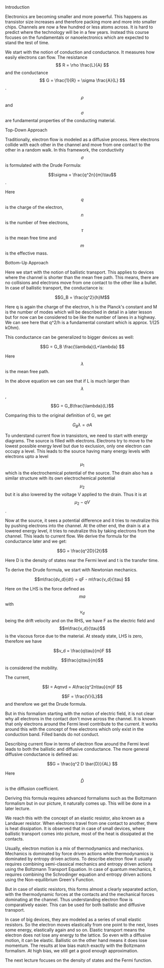 Introduction

Electronics are becoming smaller and more powerful. This happens as transistor size increases and therefore packing more and more into smaller chips. Channels are now a few hundred or less atoms across. It is hard to predict where the technology will be in a few years. Instead this course focuses on the fundamentals or nanoelectronics which are expected to stand the test of time.

We start with the notion of conduction and conductance. It measures how easily electrons can flow. The resistance $$ R = \rho \frac{L}{A} $$ and the conductance $$ G = \frac{1}{R} = \sigma \frac{A}{L} $$.

$$\rho$$ and $$\sigma$$ are fundamental properties of the conducting material.

Top-Down Approach

Traditionally, electron flow is modeled as a diffusive process. Here electrons collide with each other in the channel and move from one contact to the other in a random walk. In this framework, the conductivity $$\sigma$$ is formulated with the Drude Formula: 

$$\sigma = \frac{q^2n}{m}\tau$$.

Here $$q$$ is the charge of the electron, $$n$$ is the number of free electrons, $$\tau$$ is the mean free time and $$m$$ is the effective mass.

Bottom-Up Approach

Here we start with the notion of ballistic transport. This applies to devices where the channel is shorter than the mean free path. This means, there are no collisions and electrons move from one contact to the other like a bullet. In case of ballistic transport, the conductance is: 

$$G_B = \frac{q^2}{h}M$$

Here q is again the charge of the electron, h is the Planck's constant and M is the number of modes which will be described in detail in a later lesson but for now can be considered to be like the number of lanes in a highway. We can see here that q^2/h is a fundamental constant which is approx. 1/(25 kOhm).

This conductance can be generalized to bigger devices as well: 

$$G = G_B \frac{\lambda}{L+\lambda} $$ 

Here $$\lambda$$ is the mean free path.

In the above equation we can see that if L is much larger than $$\lambda$$, 

$$G = G_B\frac{\lambda}{L}$$

Comparing this to the original definition of G, we get 

$$G_B\lambda = \sigma A$$


To understand current flow in transistors, we need to start with energy diagrams. The source is filled with electrons. Electrons try to move to the lowest possible energy level but due to exclusion, only one electron can occupy a level. This leads to the source having many energy levels with electrons upto a level $$\mu_1$$ which is the electrochemical potential of the source. The drain also has a similar structure with its own electrochemical potential $$\mu_2$$ but it is also lowered by the voltage V applied to the drain. Thus it is at $$\mu_2 - qV$$.

Now at the source, it sees a potential difference and it tries to neutralize this by pushing electrons into the channel. At the other end, the drain is at a lowered energy level, it tries to neutralize this by taking electrons from the channel. This leads to current flow. We derive the formula for the conductance later and we get: 

$$G = \frac{q^2D}{2t}$$

Here D is the density of states near the Fermi level and t is the transfer time.

To derive the Drude formula, we start with Newtonian mechanics. 

$$m\frac{dv_d}{dt} = qF - m\frac{v_d}{\tau} $$

Here on the LHS is the force defined as $$ma$$ with $$v_d$$ being the drift velocity and on the RHS, we have F as the electric field and $$m\frac{v_d}{\tau}$$ is the viscous force due to the material. At steady state, LHS is zero, therefore we have 

$$v_d = \frac{q\tau}{m}F $$

$$\frac{q\tau}{m}$$ is considered the mobility.

The current,

$$I = Aqnvd = A\frac{q^2n\tau}{m}F $$

$$F = \frac{V}{L}$$ and therefore we get the Drude formula.

But in this formalism starting with the notion of electric field, it is not clear why all electrons in the contact don't move across the channel. It is known that only electrons around the Fermi level contribute to the current. It works around this with the concept of free electrons which only exist in the conduction band. Filled bands do not conduct.

Describing current flow in terms of electron flow around the Fermi level leads to both the ballistic and diffusive conductance. The more general diffusive conductance is defined as: 

$$G = \frac{q^2 D \bar{D}}{AL} $$

Here $$\bar{D}$$ is the diffusion coefficient.

Deriving this formula requires advanced formalisms such as the Boltzmann formalism but in our picture, it naturally comes up. This will be done in a later lecture.


We reach this with the concept of an elastic resistor, also known as a Landauer resistor. When electrons travel from one contact to another, there is heat dissipation. It is observed that in case of small devices, where ballistic transport comes into picture, most of the heat is dissipated at the contacts.

Usually, electron motion is a mix of thermodynamics and mechanics. Mechanics is dominated by force driven actions while thermodynamics is dominated by entropy driven actions. To describe electron flow it usually requires combining semi-classical mechanics and entropy driven actions using the Boltzmann Transport Equation. In case of quantum mechanics, it requires combining the Schrodinger equation and entropy driven actions using the Non-equilibrium Green's Function. 

But in case of elastic resistors, this forms almost a clearly separated action, with the thermodynamic forces at the contacts and the mechanical forces dominating at the channel. Thus understanding electron flow is comparatively easier. This can be used for both ballistic and diffusive transport.

In case of big devices, they are modeled as a series of small elastic resistors. So the electron moves elastically from one point to the next, loses some energy, elastically again and so on. Elastic transport means the electron does not lose any energy to the lattice. So even with a diffusive motion, it can be elastic. Ballistic on the other hand means it does lose momentum. The results at low bias match exactly with the Boltzmann formalism. At high bias, we still get a good enough approximation.


The next lecture focuses on the density of states and the Fermi function.
